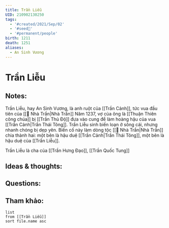 ```yaml
---
title: Trần Liễu
UID: 210902130250
tags:
  - '#created/2021/Sep/02'
  - '#seed🥜'
  - '#permanent/people'
birth: 1211
death: 1251
aliases:
  - An Sinh Vương
---
```

# Trần Liễu

## Notes:
Trần Liễu, hay An Sinh Vương, là anh ruột của [[Trần Cảnh]], tức vua đầu tiên của [[🏡 Nhà Trần|Nhà Trần]]
Năm 1237, vợ của ông là [[Thuận Thiên công chúa]] bị [[Trần Thủ Độ]] đưa vào cung để làm hoàng hậu của vua [[Trần Cảnh|Trần Thái Tông]]. Trần Liễu sinh biến loạn ở sông cái, nhưng nhanh chóng bị dẹp yên. Biến cố này làm dòng tộc [[🏡 Nhà Trần|Nhà Trần]] chia thành hai: một bên là hậu duệ [[Trần Cảnh|Trần Thái Tông]], một bên là hậu duệ của [[Trần Liễu]].

Trần Liễu là cha của [[Trần Hưng Đạo]], [[Trần Quốc Tung]]

## Ideas & thoughts:

## Questions:


## Tham khảo:
```dataview
list
from [[Trần Liễu]]
sort file.name asc
```